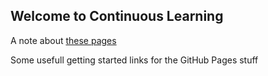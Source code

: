 ## Welcome to Continuous Learning

A note about [these pages](https://serializer.github.io/continuous-learning/2021-03-20-dont-trust-this)

Some usefull getting started links for the GitHub Pages stuff
